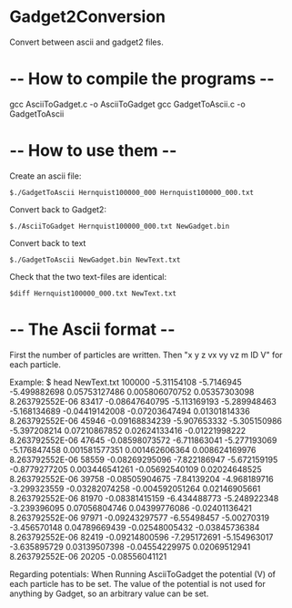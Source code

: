 Gadget2Conversion
=================

Convert between ascii and gadget2 files.







-- How to compile the programs --
=================

gcc AsciiToGadget.c -o AsciiToGadget
gcc GadgetToAscii.c -o GadgetToAscii

-- How to use them --
=================

Create an ascii file:

    $./GadgetToAscii Hernquist100000_000 Hernquist100000_000.txt

Convert back to Gadget2:

    $./AsciiToGadget Hernquist100000_000.txt NewGadget.bin

Convert back to text

    $./GadgetToAscii NewGadget.bin NewText.txt

Check that the two text-files are identical:

    $diff Hernquist100000_000.txt NewText.txt


-- The Ascii format --
=================

First the number of particles are written. Then "x y z vx vy vz m ID V" for each particle.

Example:
    $ head NewText.txt 
        100000
        -5.31154108	-5.7146945	-5.499882698	0.05753127486	0.005806070752	0.05357303098	8.263792552E-06	83417	-0.08647640795
        -5.113169193	-5.289948463	-5.168134689	-0.04419142008	-0.07203647494	0.01301814336	8.263792552E-06	45946	-0.09168834239
        -5.907653332	-5.305150986	-5.397208214	0.07210867852	0.02624133416	-0.01221998222	8.263792552E-06	47645	-0.08598073572
        -6.711863041	-5.277193069	-5.176847458	0.001581577351	0.001462606364	0.008624169976	8.263792552E-06	58559	-0.08269295096
        -7.822186947	-5.672159195	-0.8779277205	0.003446541261	-0.05692540109	0.02024648525	8.263792552E-06	39758	-0.08505904675
        -7.84139204	-4.968189716	-3.299323559	-0.03282074258	-0.004592051264	0.02146905661	8.263792552E-06	81970	-0.08381415159
        -6.434488773	-5.248922348	-3.239396095	0.07056804746	0.04399776086	-0.02401136421	8.263792552E-06	97971	-0.09243297577
        -6.55498457	-5.00270319	-3.456570148	0.04789669439	-0.02548005432	-0.03845736384	8.263792552E-06	82419	-0.09214800596
        -7.295172691	-5.154963017	-3.635895729	0.03139507398	-0.04554229975	0.02069512941	8.263792552E-06	20205	-0.08556041121


Regarding potentials: When Running AsciiToGadget the potential (V) of each particle has to be set. The value of the potential is not used for anything by Gadget, so an arbitrary value can be set.

